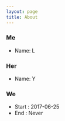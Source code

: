 ```yaml
---
layout: page
title: About
---
```


### Me
 <div class="icon_l"></div>

 - Name: L

### Her
 <div class="icon_y"></div>

 - Name: Y

### We
 - Start : 2017-06-25
 - End : Never